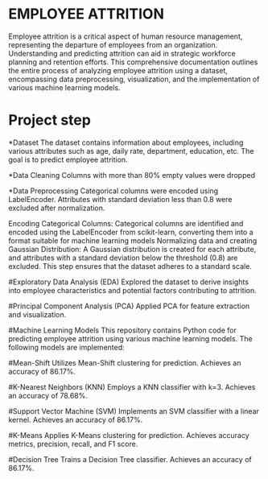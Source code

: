 # EMPLOYEE ATTRITION
Employee attrition is a critical aspect of human resource management, representing the departure of employees from an organization. Understanding and predicting attrition can aid in strategic workforce planning and retention efforts. This comprehensive documentation outlines the entire process of analyzing employee attrition using a dataset, encompassing data preprocessing, visualization, and the implementation of various machine learning models.

# Project step

*Dataset
The dataset contains information about employees, including various attributes such as age, daily rate, department, education, etc. The goal is to predict employee attrition.

*Data Cleaning
Columns with more than 80% empty values were dropped

*Data Preprocessing
Categorical columns were encoded using LabelEncoder.
Attributes with standard deviation less than 0.8 were excluded after normalization.

 Encoding Categorical Columns:
         Categorical columns are identified and encoded using the LabelEncoder from scikit-learn, converting them into a format suitable for machine learning models
 Normalizing data and creating Gaussian Distribution:
        A Gaussian distribution is created for each attribute, and attributes with a standard deviation below the threshold (0.8) are excluded. This step ensures that the dataset adheres to a standard scale.

#Exploratory Data Analysis (EDA)
Explored the dataset to derive insights into employee characteristics and potential factors contributing to attrition.

#Principal Component Analysis (PCA)
Applied PCA for feature extraction and visualization.

#Machine Learning Models
This repository contains Python code for predicting employee attrition using various machine learning models. The following models are implemented:

#Mean-Shift
Utilizes Mean-Shift clustering for prediction.
Achieves an accuracy of 86.17%.

#K-Nearest Neighbors (KNN)
Employs a KNN classifier with k=3.
Achieves an accuracy of 78.68%.

#Support Vector Machine (SVM)
Implements an SVM classifier with a linear kernel.
Achieves an accuracy of 86.17%.

#K-Means
Applies K-Means clustering for prediction.
Achieves accuracy metrics, precision, recall, and F1 score.

#Decision Tree
Trains a Decision Tree classifier.
Achieves an accuracy of 86.17%.
